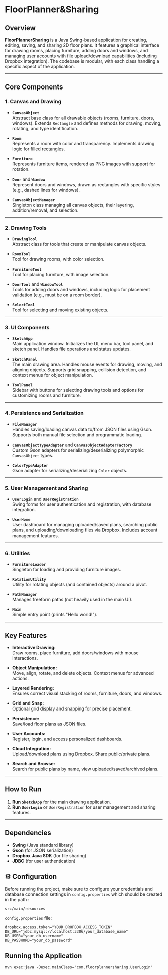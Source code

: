 # FloorPlanner&Sharing

## Overview

**FloorPlannerSharing** is a Java Swing-based application for creating, editing, saving, and sharing 2D floor plans. It features a graphical interface for drawing rooms, placing furniture, adding doors and windows, and managing user accounts with file upload/download capabilities (including Dropbox integration). The codebase is modular, with each class handling a specific aspect of the application.

---

## Core Components

### 1. **Canvas and Drawing**

- **`CanvasObject`**  
  Abstract base class for all drawable objects (rooms, furniture, doors, windows). Extends `Rectangle` and defines methods for drawing, moving, rotating, and type identification.

- **`Room`**  
  Represents a room with color and transparency. Implements drawing logic for filled rectangles.

- **`Furniture`**  
  Represents furniture items, rendered as PNG images with support for rotation.

- **`Door`** and **`Window`**  
  Represent doors and windows, drawn as rectangles with specific styles (e.g., dashed lines for windows).

- **`CanvasObjectManager`**  
  Singleton class managing all canvas objects, their layering, addition/removal, and selection.

---

### 2. **Drawing Tools**

- **`DrawingTool`**  
  Abstract class for tools that create or manipulate canvas objects.

- **`RoomTool`**  
  Tool for drawing rooms, with color selection.

- **`FurnitureTool`**  
  Tool for placing furniture, with image selection.

- **`DoorTool`** and **`WindowTool`**  
  Tools for adding doors and windows, including logic for placement validation (e.g., must be on a room border).

- **`SelectTool`**  
  Tool for selecting and moving existing objects.

---

### 3. **UI Components**

- **`SketchApp`**  
  Main application window. Initializes the UI, menu bar, tool panel, and sketch panel. Handles file operations and status updates.

- **`SketchPanel`**  
  The main drawing area. Handles mouse events for drawing, moving, and aligning objects. Supports grid snapping, collision detection, and context menus for object manipulation.

- **`ToolPanel`**  
  Sidebar with buttons for selecting drawing tools and options for customizing rooms and furniture.

---

### 4. **Persistence and Serialization**

- **`FileManager`**  
  Handles saving/loading canvas data to/from JSON files using Gson. Supports both manual file selection and programmatic loading.

- **`CanvasObjectTypeAdapter`** and **`CanvasObjectAdapterFactory`**  
  Custom Gson adapters for serializing/deserializing polymorphic `CanvasObject` types.

- **`ColorTypeAdapter`**  
  Gson adapter for serializing/deserializing `Color` objects.

---

### 5. **User Management and Sharing**

- **`UserLogin`** and **`UserRegistration`**  
  Swing forms for user authentication and registration, with database integration.

- **`UserHome`**  
  User dashboard for managing uploaded/saved plans, searching public plans, and uploading/downloading files via Dropbox. Includes account management features.

---

### 6. **Utilities**

- **`FurnitureLoader`**  
  Singleton for loading and providing furniture images.

- **`RotationUtility`**  
  Utility for rotating objects (and contained objects) around a pivot.

- **`PathManager`**  
  Manages freeform paths (not heavily used in the main UI).

- **`Main`**  
  Simple entry point (prints "Hello world!").

---

## Key Features

- **Interactive Drawing:**  
  Draw rooms, place furniture, add doors/windows with mouse interactions.

- **Object Manipulation:**  
  Move, align, rotate, and delete objects. Context menus for advanced actions.

- **Layered Rendering:**  
  Ensures correct visual stacking of rooms, furniture, doors, and windows.

- **Grid and Snap:**  
  Optional grid display and snapping for precise placement.

- **Persistence:**  
  Save/load floor plans as JSON files.

- **User Accounts:**  
  Register, login, and access personalized dashboards.

- **Cloud Integration:**  
  Upload/download plans using Dropbox. Share public/private plans.

- **Search and Browse:**  
  Search for public plans by name, view uploaded/saved/archived plans.

---

## How to Run

1. **Run `SketchApp`** for the main drawing application.
2. **Run `UserLogin`** or `UserRegistration` for user management and sharing features.


---

## Dependencies

- **Swing** (Java standard library)
- **Gson** (for JSON serialization)
- **Dropbox Java SDK** (for file sharing)
- **JDBC** (for user authentication)


## ⚙️ Configuration

Before running the project, make sure to configure your credentials and database connection settings in `config.properties` which should be created in the path : 

```
src/main/resources
```

`config.properties` file:

```properties
dropbox.access.token="YOUR_DROPBOX_ACCESS_TOKEN"
DB_URL="jdbc:mysql://localhost:3306/your_database_name"
DB_USER="your_db_username"
DB_PASSWORD="your_db_password"

```

## Running the Application

```
mvn exec:java -Dexec.mainClass="com.floorplannersharing.UserLogin"
```
